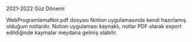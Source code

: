 2021-2022 Güz Dönemi

WebProgramlamaNot.pdf dosyası Notion uygulamasında kendi hazırlamış olduğum notlardır.
Notion uygulaması kaynaklı, notlar PDF olarak export edildiğinde kaymalar meydana gelmiş olabilir.